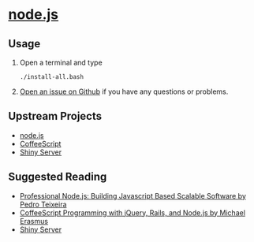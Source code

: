 # [node.js](http://nodejs.org/)

## Usage

1. Open a terminal and type

	```
	./install-all.bash
	```
1. [Open an issue on Github](https://github.com/znmeb/Computational-Journalism-Publishers-Workbench/issues/new) if you have any questions or problems.

## Upstream Projects
* [node.js](http://nodejs.org/)
* [CoffeeScript](http://coffeescript.org/)
* [Shiny Server](https://github.com/rstudio/shiny-server#shiny-server)

## Suggested Reading
* [Professional Node.js: Building Javascript Based Scalable Software by Pedro Teixeira](http://j.mp/Z2Tipp)
* [CoffeeScript Programming with jQuery, Rails, and Node.js by Michael Erasmus](http://j.mp/YcE4jx)
* [Shiny Server](https://github.com/rstudio/shiny-server/blob/master/README.md)
